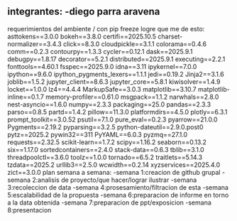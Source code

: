integrantes:
-diego parra aravena
-
requerimientos del ambiente / con pip freeze logre que me de esto:
asttokens==3.0.0
bokeh==3.8.0
certifi==2025.10.5
charset-normalizer==3.4.3
click==8.3.0
cloudpickle==3.1.1
colorama==0.4.6
comm==0.2.3
contourpy==1.3.3
cycler==0.12.1
dask==2025.9.1
debugpy==1.8.17
decorator==5.2.1
distributed==2025.9.1
executing==2.2.1
fonttools==4.60.1
fsspec==2025.9.0
idna==3.11
ipykernel==7.0.0
ipython==9.6.0
ipython_pygments_lexers==1.1.1
jedi==0.19.2
Jinja2==3.1.6
joblib==1.5.2
jupyter_client==8.6.3
jupyter_core==5.8.1
kiwisolver==1.4.9
locket==1.0.0
lz4==4.4.4
MarkupSafe==3.0.3
matplotlib==3.10.7
matplotlib-inline==0.1.7
memory-profiler==0.61.0
msgpack==1.1.2
narwhals==2.8.0
nest-asyncio==1.6.0
numpy==2.3.3
packaging==25.0
pandas==2.3.3
parso==0.8.5
partd==1.4.2
pillow==11.3.0
platformdirs==4.5.0
plotly==6.3.1
prompt_toolkit==3.0.52
psutil==7.1.0
pure_eval==0.2.3
pyarrow==21.0.0
Pygments==2.19.2
pyparsing==3.2.5
python-dateutil==2.9.0.post0
pytz==2025.2
pywin32==311
PyYAML==6.0.3
pyzmq==27.1.0
requests==2.32.5
scikit-learn==1.7.2
scipy==1.16.2
seaborn==0.13.2
six==1.17.0
sortedcontainers==2.4.0
stack-data==0.6.3
tblib==3.1.0
threadpoolctl==3.6.0
toolz==1.0.0
tornado==6.5.2
traitlets==5.14.3
tzdata==2025.2
urllib3==2.5.0
wcwidth==0.2.14
xyzservices==2025.4.0
zict==3.0.0
plan semana a semana:
-semana 1:creacion de github grupal
-semana 2:analisis de proyecto/que hacer/lograr ilustrar
-semana 3:recoleccion de data
-semana 4:prosesamiento/filtracion de esta 
-semana 5:escalabilidad de la propuesta
-semana 6:preparacion de informe en torno a la data obtenida
-semana 7:preparacion de ppt/exposicion 
-semana 8:presentacion 